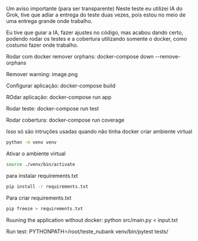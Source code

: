Um aviso importante (para ser transparente)
Neste teste eu utilizei IA do Grok, tive que adiar a entrega do teste duas vezes, pois estou no meio de uma entrega grande onde trabalho.

Eu tive que guiar a IA, fazer ajustes no código, mas acabou dando certo, podendo rodar os testes e a cobertura utilizando somente o docker, como costumo fazer onde trabalho.

Rodar com docker
remover orphans:
docker-compose down --remove-orphans

Remover warning:
image.png

Configurar aplicação:
docker-compose build

ROdar aplicação:
docker-compose run app

Rodar teste:
docker-compose run test

Rodar cobertura:
docker-compose run coverage

Isso só são intruções usadas quando não tinha docker
criar ambiente virtual
```bash
python -m venv venv
```
Ativar o ambiente virtual
```bash
source ./venv/bin/activate
```
para instalar requirements.txt
```bash
pip install -r requirements.txt
```
Para criar requirements.txt
```bash
pip freeze > requirements.txt
```
Ruuning the application without docker:
 python src/main.py < input.txt


Run test: PYTHONPATH=/root/teste_nubank venv/bin/pytest tests/


